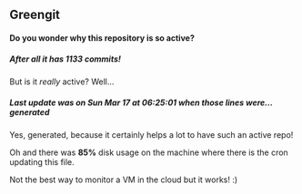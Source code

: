 ## Greengit

#### Do you wonder why this repository is so active?

##### After all it has 1133 commits!

But is it *really* active? Well...

##### Last update was on Sun Mar 17 at 06:25:01 when those lines were... generated

Yes, generated, because it certainly helps a lot to have such an active repo!

Oh and there was **85%** disk usage on the machine
where there is the cron updating this file.

Not the best way to monitor a VM in the cloud but it works! :)
